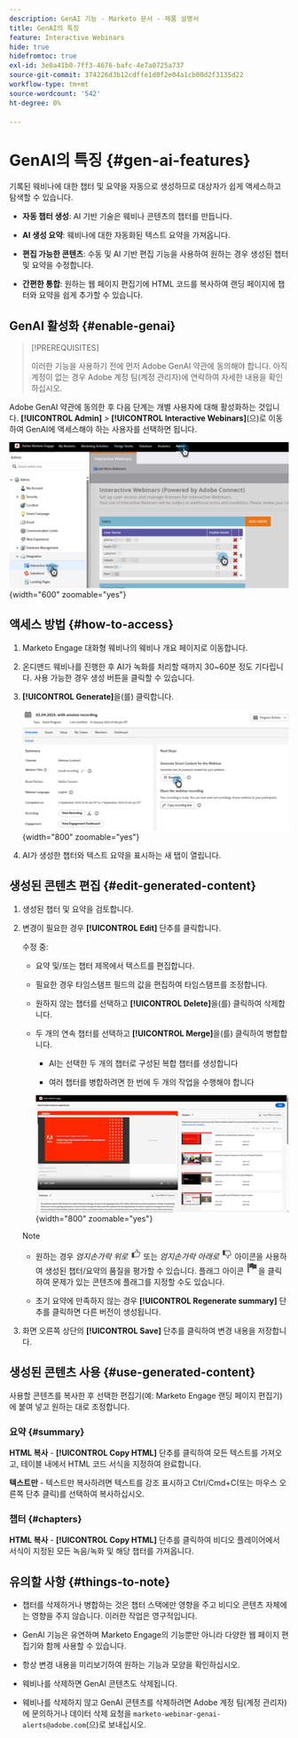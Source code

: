 ```yaml
---
description: GenAI 기능 - Marketo 문서 - 제품 설명서
title: GenAI의 특징
feature: Interactive Webinars
hide: true
hidefromtoc: true
exl-id: 3e0a41b0-7ff3-4676-bafc-4e7a0725a737
source-git-commit: 374226d3b12cdffe1d0f2e04a1cb00d2f3135d22
workflow-type: tm+mt
source-wordcount: '542'
ht-degree: 0%

---
```


# GenAI의 특징 {#gen-ai-features}

기록된 웨비나에 대한 챕터 및 요약을 자동으로 생성하므로 대상자가 쉽게 액세스하고 탐색할 수 있습니다.

* **자동 챕터 생성**: AI 기반 기술은 웨비나 콘텐츠의 챕터를 만듭니다.

* **AI 생성 요약**: 웨비나에 대한 자동화된 텍스트 요약을 가져옵니다.

* **편집 가능한 콘텐츠**: 수동 및 AI 기반 편집 기능을 사용하여 원하는 경우 생성된 챕터 및 요약을 수정합니다.

* **간편한 통합**: 원하는 웹 페이지 편집기에 HTML 코드를 복사하여 랜딩 페이지에 챕터와 요약을 쉽게 추가할 수 있습니다.

## GenAI 활성화 {#enable-genai}

>[!PREREQUISITES]
>
>이러한 기능을 사용하기 전에 먼저 Adobe GenAI 약관에 동의해야 합니다. 아직 계정이 없는 경우 Adobe 계정 팀(계정 관리자)에 연락하여 자세한 내용을 확인하십시오.

Adobe GenAI 약관에 동의한 후 다음 단계는 개별 사용자에 대해 활성화하는 것입니다. **[!UICONTROL Admin]** > **[!UICONTROL Interactive Webinars]**(으)로 이동하여 GenAI에 액세스해야 하는 사용자를 선택하면 됩니다.

![](assets/gen-ai-features-1.png){width="600" zoomable="yes"}

## 액세스 방법 {#how-to-access}

1. Marketo Engage 대화형 웨비나의 웨비나 개요 페이지로 이동합니다.

1. 온디맨드 웨비나를 진행한 후 AI가 녹화를 처리할 때까지 30~60분 정도 기다립니다. 사용 가능한 경우 생성 버튼을 클릭할 수 있습니다.

1. **[!UICONTROL Generate]**&#x200B;을(를) 클릭합니다.

   ![](assets/gen-ai-features-2.png){width="800" zoomable="yes"}

1. AI가 생성한 챕터와 텍스트 요약을 표시하는 새 탭이 열립니다.

## 생성된 콘텐츠 편집 {#edit-generated-content}

1. 생성된 챕터 및 요약을 검토합니다.

1. 변경이 필요한 경우 **[!UICONTROL Edit]** 단추를 클릭합니다.

   수정 중:

   * 요약 및/또는 챕터 제목에서 텍스트를 편집합니다.

   * 필요한 경우 타임스탬프 필드의 값을 편집하여 타임스탬프를 조정합니다.

   * 원하지 않는 챕터를 선택하고 **[!UICONTROL Delete]**&#x200B;을(를) 클릭하여 삭제합니다.

   * 두 개의 연속 챕터를 선택하고 **[!UICONTROL Merge]**&#x200B;을(를) 클릭하여 병합합니다.

      * AI는 선택한 두 개의 챕터로 구성된 복합 챕터를 생성합니다

      * 여러 챕터를 병합하려면 한 번에 두 개의 작업을 수행해야 합니다

     ![](assets/gen-ai-features-3.png){width="800" zoomable="yes"}

   >[!NOTE]
   >
   >* 원하는 경우 _엄지손가락 위로_ ![엄지손가락 위로](assets/icon-thumbs-up.png) 또는 _엄지손가락 아래로_ ![엄지손가락 아래로](assets/icon-thumbs-down.png) 아이콘을 사용하여 생성된 챕터/요약의 품질을 평가할 수 있습니다. 플래그 아이콘 ![플래그 아이콘](assets/icon-flag.png)을 클릭하여 문제가 있는 콘텐츠에 플래그를 지정할 수도 있습니다.
   >
   >* 초기 요약에 만족하지 않는 경우 **[!UICONTROL Regenerate summary]** 단추를 클릭하면 다른 버전이 생성됩니다.

1. 화면 오른쪽 상단의 **[!UICONTROL Save]** 단추를 클릭하여 변경 내용을 저장합니다.

## 생성된 콘텐츠 사용 {#use-generated-content}

사용할 콘텐츠를 복사한 후 선택한 편집기(예: Marketo Engage 랜딩 페이지 편집기)에 붙여 넣고 원하는 대로 조정합니다.

### 요약 {#summary}

**HTML 복사** - **[!UICONTROL Copy HTML]** 단추를 클릭하여 모든 텍스트를 가져오고, 테이블 내에서 HTML 코드 서식을 지정하여 완료합니다.

**텍스트만** - 텍스트만 복사하려면 텍스트를 강조 표시하고 Ctrl/Cmd+C(또는 마우스 오른쪽 단추 클릭)를 선택하여 복사하십시오.

### 챕터 {#chapters}

**HTML 복사** - **[!UICONTROL Copy HTML]** 단추를 클릭하여 비디오 플레이어에서 서식이 지정된 모든 녹음/녹화 및 해당 챕터를 가져옵니다.

## 유의할 사항 {#things-to-note}

* 챕터를 삭제하거나 병합하는 것은 챕터 스택에만 영향을 주고 비디오 콘텐츠 자체에는 영향을 주지 않습니다. 이러한 작업은 영구적입니다.

* GenAI 기능은 유연하며 Marketo Engage의 기능뿐만 아니라 다양한 웹 페이지 편집기와 함께 사용할 수 있습니다.

* 항상 변경 내용을 미리보기하여 원하는 기능과 모양을 확인하십시오.

* 웨비나를 삭제하면 GenAI 콘텐츠도 삭제됩니다.

* 웨비나를 삭제하지 않고 GenAI 콘텐츠를 삭제하려면 Adobe 계정 팀(계정 관리자)에 문의하거나 데이터 삭제 요청을 `marketo-webinar-genai-alerts@adobe.com`(으)로 보내십시오.

